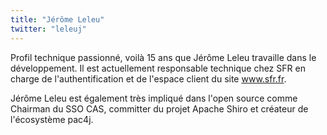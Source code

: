 ```yaml
---
title: "Jérôme Leleu"
twitter: "leleuj"
---
```


Profil technique passionné, voilà 15 ans que Jérôme Leleu travaille dans
le développement. Il est actuellement responsable technique chez SFR en
charge de l'authentification et de l'espace client du site www.sfr.fr.

Jérôme Leleu est également très impliqué dans l'open source comme
Chairman du SSO CAS, committer du projet Apache Shiro et créateur de
l'écosystème pac4j.
